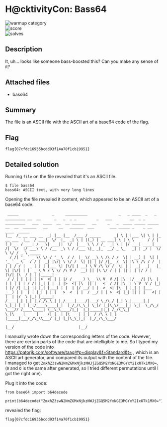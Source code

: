 # H@cktivityCon: Bass64
 
![warmup category](https://img.shields.io/badge/Category-Warmups-brightgreen.svg)  
![score](https://img.shields.io/badge/Score_after_CTF-50-blue.svg)  
![solves](https://img.shields.io/badge/Solves-963-lightgrey.svg) 

## Description
It, uh... looks like someone bass-boosted this? Can you make any sense of it?

## Attached files
- bass64

## Summary
The file is an ASCII file with the ASCII art of a base64 code of the flag.

## Flag
```
flag{07cfdc16935bcdd93f14a70f1cb19951}
```

## Detailed solution
Running ```file``` on the file revealed that it's an ASCII file. 
```
$ file bass64
bass64: ASCII text, with very long lines
```

Opening the file revealed it content, which appeared to be an ASCII art of a base64 code.
```
 _____               _     __________              _   _ ____  _   _            _________ __  __      _   _  _ _         _   ___        __  _ _ _________   ___  ____  __  __ ______   __     _   _  ____ _____ _____ __  __  ______   __     __   ______  ___       ___ _____ _    _ __  ____  _____        
|__  /_ __ ___ __  _| |__ |__  /___ / _____      _| \ | |___ \| \ | |_ __ ___  |__  / ___|  \/  |_  _| \ | |(_) | __ ___| \ | \ \      / / | (_)__  / ___| / _ \| ___||  \/  |___ \ \ / /_  _| \ | |/ ___| ____|___ /|  \/  |/ ___\ \ / /__  _\ \ / /___ \|_ _|_  __/ _ \_   _| | _/ |  \/  \ \/ / _ \ _____ 
  / /| '_ ` _ \\ \/ / '_ \  / /  |_ \/ __\ \ /\ / /  \| | __) |  \| | '_ ` _ \   / / |  _| |\/| \ \/ /  \| || | |/ /|_  /  \| |\ \ /\ / /  | | | / / |  _ | | | |___ \| |\/| | __) \ V /\ \/ /  \| | |  _|  _|   |_ \| |\/| | |  _ \ V / \ \/ /\ V /  __) || |\ \/ / | | || | | |/ / | |\/| |\  / | | |_____|
 / /_| | | | | |>  <| | | |/ /_ ___) \__ \\ V  V /| |\  |/ __/| |\  | | | | | | / /| |_| | |  | |>  <| |\  || |   <  / /| |\  | \ V  V / |_| | |/ /| |_| || |_| |___) | |  | |/ __/ | |  >  <| |\  | |_| | |___ ___) | |  | | |_| | | |   >  <  | |  / __/ | | >  <| |_| || | |   <| | |  | |/  \ |_| |_____|
/____|_| |_| |_/_/\_\_| |_/____|____/|___/ \_/\_/ |_| \_|_____|_| \_|_| |_| |_|/____\____|_|  |_/_/\_\_| \_|/ |_|\_\/___|_| \_|  \_/\_/ \___// /____\____| \__\_\____/|_|  |_|_____||_| /_/\_\_| \_|\____|_____|____/|_|  |_|\____| |_|  /_/\_\ |_| |_____|___/_/\_\\___/ |_| |_|\_\_|_|  |_/_/\_\___/       
                                                                                                          |__/                             |__/                                                                                          
```

I manually wrote down the corresponding letters of the code. However, there are certain parts of the code that are intelligible to me. So I typed my version of the code into https://patorjk.com/software/taag/#p=display&f=Standard&t= , which is an ASCII art generator, and compared its output with the content of the file.  
I managed to get ```ZmxhZ3swN2NmZGMxNjkzNWJjZGQ5M2YxNGE3MGYxY2IxOTk1MX0=```, (```0``` and ```O``` is the same after generated, so I tried different permutations until I got the right one).

Plug it into the code:
```
from base64 import b64decode

print(b64decode("ZmxhZ3swN2NmZGMxNjkzNWJjZGQ5M2YxNGE3MGYxY2IxOTk1MX0=").decode())
```
revealed the flag:
```
flag{07cfdc16935bcdd93f14a70f1cb19951}
```
